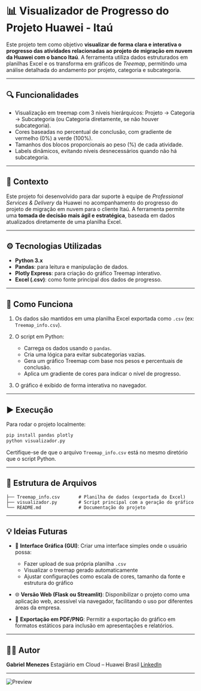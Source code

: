   # 📊 Visualizador de Progresso do Projeto Huawei - Itaú

Este projeto tem como objetivo **visualizar de forma clara e interativa o progresso das atividades relacionadas ao projeto de migração em nuvem da Huawei com o banco Itaú**. A ferramenta utiliza dados estruturados em planilhas Excel e os transforma em gráficos de *Treemap*, permitindo uma análise detalhada do andamento por projeto, categoria e subcategoria.

---

## 🔍 Funcionalidades

* Visualização em treemap com 3 níveis hierárquicos: Projeto → Categoria → Subcategoria (ou Categoria diretamente, se não houver subcategoria).
* Cores baseadas no percentual de conclusão, com gradiente de vermelho (0%) a verde (100%).
* Tamanhos dos blocos proporcionais ao peso (%) de cada atividade.
* Labels dinâmicos, evitando níveis desnecessários quando não há subcategoria.

---

## 💼 Contexto

Este projeto foi desenvolvido para dar suporte à equipe de *Professional Services & Delivery* da Huawei no acompanhamento do progresso do projeto de migração em nuvem para o cliente Itaú. A ferramenta permite uma **tomada de decisão mais ágil e estratégica**, baseada em dados atualizados diretamente de uma planilha Excel.

---

## ⚙️ Tecnologias Utilizadas

* **Python 3.x**
* **Pandas**: para leitura e manipulação de dados.
* **Plotly Express**: para criação do gráfico Treemap interativo.
* **Excel (.csv)**: como fonte principal dos dados de progresso.

---

## 🧠 Como Funciona

1. Os dados são mantidos em uma planilha Excel exportada como `.csv` (ex: `Treemap_info.csv`).
2. O script em Python:

   * Carrega os dados usando o `pandas`.
   * Cria uma lógica para evitar subcategorias vazias.
   * Gera um gráfico Treemap com base nos pesos e percentuais de conclusão.
   * Aplica um gradiente de cores para indicar o nível de progresso.
3. O gráfico é exibido de forma interativa no navegador.

---

## ▶️ Execução

Para rodar o projeto localmente:

```bash
pip install pandas plotly
python visualizador.py
```

Certifique-se de que o arquivo `Treemap_info.csv` está no mesmo diretório que o script Python.

---

## 📁 Estrutura de Arquivos

```
├── Treemap_info.csv       # Planilha de dados (exportada do Excel)
├── visualizador.py        # Script principal com a geração do gráfico
└── README.md              # Documentação do projeto
```

---

## 💡 Ideias Futuras

* 🔧 **Interface Gráfica (GUI)**: Criar uma interface simples onde o usuário possa:

  * Fazer upload de sua própria planilha `.csv`
  * Visualizar o treemap gerado automaticamente
  * Ajustar configurações como escala de cores, tamanho da fonte e estrutura do gráfico

* 🌐 **Versão Web (Flask ou Streamlit)**: Disponibilizar o projeto como uma aplicação web, acessível via navegador, facilitando o uso por diferentes áreas da empresa.

* 📄 **Exportação em PDF/PNG**: Permitir a exportação do gráfico em formatos estáticos para inclusão em apresentações e relatórios.

---

## 👨‍💼 Autor

**Gabriel Menezes**
Estagiário em Cloud – Huawei Brasil
[LinkedIn](https://www.linkedin.com/in/gabriel-resende-menezes)

---


![Preview](https://i.ibb.co/rGbPDKkg/Map2.png)
